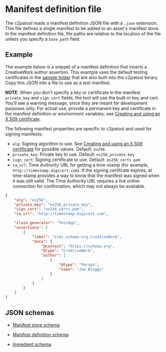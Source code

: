 # Manifest definition file

The c2patool reads a manifest definition JSON file with a `.json` extension.  This file defines a single manifest to be added to an asset's manifest store.
In the manifest definition file, file paths are relative to the location of the file unless you specify a `base_path` field.

## Example

The example below is a snippet of a manifest definition that inserts a CreativeWork author assertion. This example uses the default testing certificates in the [sample folder](https://github.com/contentauth/c2patool/tree/main/sample) that are also built into the c2patool binary.   Copy this JSON into a file to use as a test manifest. 

**NOTE**:  When you don't specify a key or certificate in the manifest `private_key` and `sign_cert` fields, the tool will use the built-in key and cert. You'll see a warning message, since they are meant for development purposes only. For actual use, provide a permanent key and certificate in the manifest definition or environment variables; see [Creating and using an X.509 certificate](x_509.md). 

The following manifest properties are specific to c2patool and used for signing manifests:

- `alg`: Signing algorithm to use. See [Creating and using an X.509 certificate](x_509.md) for possible values. Default: `es256`.
- `private_key`: Private key to use. Default: `es256_private.key`
- `sign_cert`: Signing certificate to use. Default: `es256_certs.pem`
- `ta_url`:  Time Authority URL for getting a time-stamp (for example, `http://timestamp.digicert.com`). If the signing certifcate expires, at time-stamp provides a way to know that the manifest was signed when it was still valid. The Time Authority URL requires a live online connection for confirmation, which may not always be available.

```json
{
    "alg": "es256",
    "private_key": "es256_private.key",
    "sign_cert": "es256_certs.pem",
    "ta_url": "http://timestamp.digicert.com",

    "claim_generator": "TestApp",
    "assertions": [
        {
            "label": "stds.schema-org.CreativeWork",
            "data": {
                "@context": "https://schema.org",
                "@type": "CreativeWork",
                "author": [
                    {
                        "@type": "Person",
                        "name": "Joe Bloggs"
                    }
                ]
            }
        }
    ]
}
```

## JSON schemas

* [Manifest store schema](https://opensource.contentauthenticity.org/docs/manifest/manifest-json-schema)

* [Manifest definition schema](https://github.com/contentauth/c2patool/blob/main/schemas/manifest-definition.json)

* [Ingredient schema](https://github.com/contentauth/c2patool/blob/main/schemas/ingredient.json)

